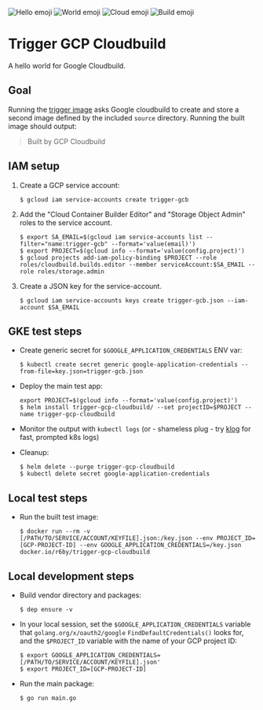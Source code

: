 ![Hello emoji](https://raw.githubusercontent.com/googlei18n/noto-emoji/master/png/128/emoji_u1f44b.png) ![World emoji](https://raw.githubusercontent.com/googlei18n/noto-emoji/master/png/128/emoji_u1f30d.png) ![Cloud emoji](https://raw.githubusercontent.com/googlei18n/noto-emoji/master/png/128/emoji_u2601.png) ![Build emoji](https://raw.githubusercontent.com/googlei18n/noto-emoji/master/png/128/emoji_u1f3d7.png)

# Trigger GCP Cloudbuild

A hello world for Google Cloudbuild.

## Goal

Running the [trigger image](https://hub.docker.com/r/r6by/trigger-gcp-cloudbuild/) asks Google cloudbuild to create and store a second image defined by the included `source` directory. Running the built image should output:
> Built by GCP Cloudbuild

## IAM setup

1. Create a GCP service account:

    ```console
    $ gcloud iam service-accounts create trigger-gcb
    ```

1. Add the "Cloud Container Builder Editor" and "Storage Object Admin" roles to the service account.

    ```console
    $ export SA_EMAIL=$(gcloud iam service-accounts list --filter="name:trigger-gcb" --format='value(email)')
    $ export PROJECT=$(gcloud info --format='value(config.project)')
    $ gcloud projects add-iam-policy-binding $PROJECT --role roles/cloudbuild.builds.editor --member serviceAccount:$SA_EMAIL --role roles/storage.admin
    ```

1. Create a JSON key for the service-account.

    ```console
    $ gcloud iam service-accounts keys create trigger-gcb.json --iam-account $SA_EMAIL
    ```

## GKE test steps

- Create generic secret for `$GOOGLE_APPLICATION_CREDENTIALS` ENV var:

    ```console
    $ kubectl create secret generic google-application-credentials --from-file=key.json=trigger-gcb.json
    ```
- Deploy the main test app:

    ```console
    export PROJECT=$(gcloud info --format='value(config.project)')
    $ helm install trigger-gcp-cloudbuild/ --set projectID=$PROJECT --name trigger-gcp-cloudbuild
    ```
- Monitor the output with `kubectl logs` (or - shameless plug - try [klog](https://github.com/farmotive/klog) for fast, prompted k8s logs)
- Cleanup:

    ```console
    $ helm delete --purge trigger-gcp-cloudbuild
    $ kubectl delete secret google-application-credentials
    ```

## Local test steps

- Run the built test image:

    ```console
    $ docker run --rm -v [/PATH/TO/SERVICE/ACCOUNT/KEYFILE].json:/key.json --env PROJECT_ID=[GCP-PROJECT-ID] --env GOOGLE_APPLICATION_CREDENTIALS=/key.json docker.io/r6by/trigger-gcp-cloudbuild
    ```

## Local development steps

- Build vendor directory and packages:

    ```console
    $ dep ensure -v
    ```
- In your local session, set the `$GOOGLE_APPLICATION_CREDENTIALS` variable that `golang.org/x/oauth2/google` `FindDefaultCredentials()` looks for, and the `$PROJECT_ID` variable with the name of your GCP project ID:

    ```console
    $ export GOOGLE_APPLICATION_CREDENTIALS=[/PATH/TO/SERVICE/ACCOUNT/KEYFILE].json'
    $ export PROJECT_ID=[GCP-PROJECT-ID]
    ```
- Run the main package:

    ```console
    $ go run main.go
    ```
